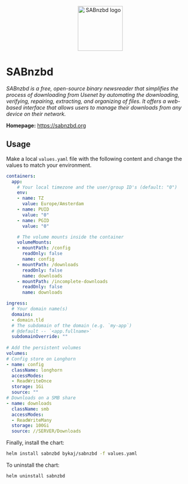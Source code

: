 <p align="center">
    <img src="https://cdn.jsdelivr.net/gh/selfhst/icons/svg/sabnzbd.svg" height="120" alt="SABnzbd logo">
</p>

# SABnzbd
*SABnzbd is a free, open-source binary newsreader that simplifies the process of downloading from Usenet by automating the downloading, verifying, repairing, extracting, and organizing of files. It offers a web-based interface that allows users to manage their downloads from any device on their network.*

**Homepage:** <https://sabnzbd.org>

## Usage
Make a local `values.yaml` file with the following content and change the values to match your environment.
```yaml
containers:
  app:
    # Your local timezone and the user/group ID's (default: "0")
    env:
    - name: TZ
      value: Europe/Amsterdam
    - name: PUID
      value: "0"
    - name: PGID
      value: "0"

    # The volume mounts inside the container
    volumeMounts:
    - mountPath: /config
      readOnly: false
      name: config
    - mountPath: /downloads
      readOnly: false
      name: downloads
    - mountPath: /incomplete-downloads
      readOnly: false
      name: downloads

ingress:
  # Your domain name(s)
  domains: 
  - domain.tld
  # The subdomain of the domain (e.g. `my-app`)
  # @default -- `<app.fullname>`
  subdomainOverride: ""
  
# Add the persistent volumes
volumes:
# Config store on Longhorn
- name: config
  className: longhorn
  accessModes: 
  - ReadWriteOnce
  storage: 1Gi
  source: ""
# Downloads on a SMB share
- name: downloads
  className: smb
  accessModes:
  - ReadWriteMany
  storage: 100Gi
  source: //SERVER/Downloads
```

Finally, install the chart:
```bash
helm install sabnzbd bykaj/sabnzbd -f values.yaml
```
To uninstall the chart:
```bash
helm uninstall sabnzbd
```